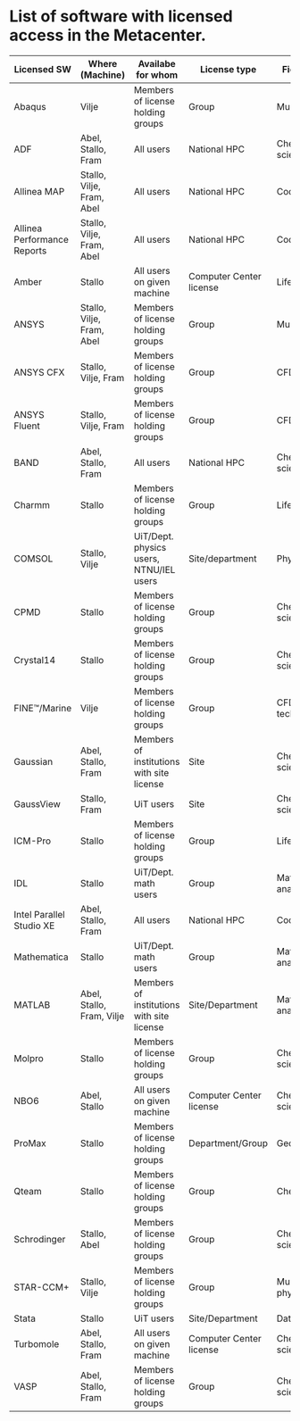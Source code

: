 # List of software with licensed access in the Metacenter.


| Licensed SW                 | Where (Machine)           | Availabe for whom                         | License type            | Field of science           |
|-----------------------------|---------------------------|-------------------------------------------|-------------------------|----------------------------|
| Abaqus                      | Vilje                     | Members of license holding groups         | Group                   | Multiphysics/FEA           |
| ADF                         | Abel, Stallo, Fram        | All users                                 | National HPC            | Chemistry/Material science |
| Allinea MAP                 | Stallo, Vilje, Fram, Abel | All users                                 | National HPC            | Code development           |
| Allinea Performance Reports | Stallo, Vilje, Fram, Abel | All users                                 | National HPC            | Code development           |
| Amber                       | Stallo                    | All users on given machine                | Computer Center license | Life science               |
| ANSYS                       | Stallo, Vilje, Fram, Abel | Members of license holding groups         | Group                   | Multi-physics              |
| ANSYS CFX                   | Stallo, Vilje, Fram       | Members of license holding groups         | Group                   | CFD                        |
| ANSYS Fluent                | Stallo, Vilje, Fram       | Members of license holding groups         | Group                   | CFD                        |
| BAND                        | Abel, Stallo, Fram        | All users                                 | National HPC            | Chemistry/Material science |
| Charmm                      | Stallo                    | Members of license holding groups         | Group                   | Life science               |
| COMSOL                      | Stallo, Vilje             | UiT/Dept. physics users, NTNU/IEL users   | Site/department         | Physics                    |
| CPMD                        | Stallo                    | Members of license holding groups         | Group                   | Chemistry/Material science |
| Crystal14                   | Stallo                    | Members of license holding groups         | Group                   | Chemistry/Material science |
| FINE™/Marine                | Vilje                     | Members of license holding groups         | Group                   | CFD for Marine tech. field |
| Gaussian                    | Abel, Stallo, Fram        | Members of institutions with site license | Site                    | Chemistry/Material science |
| GaussView                   | Stallo, Fram              | UiT users                                 | Site                    | Chemistry/Material science |
| ICM-Pro                     | Stallo                    | Members of license holding groups         | Group                   | Life science               |
| IDL                         | Stallo                    | UiT/Dept. math users                      | Group                   | Mathematics/Data analysis  |
| Intel Parallel Studio XE    | Abel, Stallo, Fram        | All users                                 | National HPC            | Code development           |
| Mathematica                 | Stallo                    | UiT/Dept. math users                      | Group                   | Mathematics/Data analysis  |
| MATLAB                      | Abel, Stallo, Fram, Vilje | Members of institutions with site license | Site/Department         | Mathematics/Data analysis  |
| Molpro                      | Stallo                    | Members of license holding groups         | Group                   | Chemistry/Material science |
| NBO6                        | Abel, Stallo              | All users on given machine                | Computer Center license | Chemistry/Material science |
| ProMax                      | Stallo                    | Members of license holding groups         | Department/Group        | Geology                    |
| Qteam                       | Stallo                    | Members of license holding groups         | Group                   | Chemistry                  |
| Schrodinger                 | Stallo, Abel              | Members of license holding groups         | Group                   | Chemistry, Life-science    |
| STAR-CCM+                   | Stallo, Vilje             | Members of license holding groups         | Group                   | Multi-physics/CFD          |
| Stata                       | Stallo                    | UiT users                                 | Site/Department         | Data analysis              |
| Turbomole                   | Abel, Stallo, Fram        | All users on given machine                | Computer Center license | Chemistry/Material science |
| VASP                        | Abel, Stallo, Fram        | Members of license holding groups         | Group                   | Chemistry/Material science |
